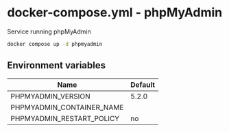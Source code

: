 # docker-compose.yml - phpMyAdmin

Service running phpMyAdmin

```bash
docker compose up -d phpmyadmin
```

## Environment variables

| **Name**                  | **Default** |
| ------------------------- | ----------- |
| PHPMYADMIN_VERSION        | 5.2.0       |
| PHPMYADMIN_CONTAINER_NAME |             |
| PHPMYADMIN_RESTART_POLICY | no          |
